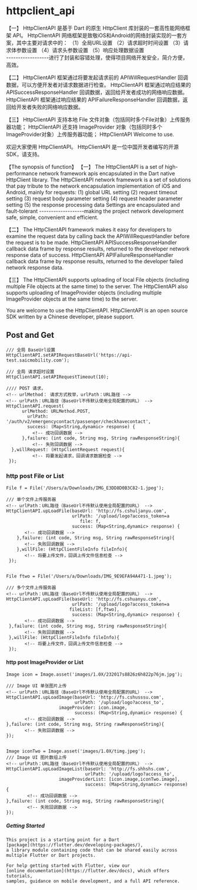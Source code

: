 # httpclient_api
 【一】
    HttpClientAPI 是基于 Dart 的原生 HttpClient 库封装的一套高性能网络框架 API。
    HttpClientAPI 网络框架是致敬iOS和Android的网络封装实现的一套方案，其中主要对请求中的： 
    （1）全局URL设置 
    （2）请求超时时间设置
    （3）请求体参数设置 
    （4）请求头参数设置 
    （5）响应处理数据设置    
      ------------------进行了封装和容错处理，使得项目网络开发安全，简介方便，高效。

 【二】
    HttpClientAPI 框架通过将要发起请求前的 APIWillRequestHandler 回调数据，可以方便开发者对请求数据进行检查。
    HttpClientAPI 框架通过响应结果的 APISuccessResponseHandler 回调数据，返回给开发者成功的网络响应数据。
    HttpClientAPI 框架通过响应结果的 APIFailureResponseHandler 回调数据，返回给开发者失败的网络响应数据。

 【三】
    HttpClientAPI 支持本地 File 文件对象（包括同时多个File对象）上传服务器功能；
    HttpClientAPI 还支持 ImageProvider 对象（包括同时多个ImageProvider对象）上传服务器功能；
    HttpClientAPI Welcome to use.

  欢迎大家使用 HttpClientAPI。
  HttpClientAPI 是一位中国开发者编写的开源SDK，请支持。


【The synopsis of function】
 【一】
    The HttpClientAPI is a set of high-performance network framework apis encapsulated in the Dart native HttpClient library.
    The HttpClientAPI network framework is a set of solutions that pay tribute to the network encapsulation implementation of iOS and Android, mainly for requests:
    (1) global URL setting
    (2) request timeout setting
    (3) request body parameter setting
    (4) request header parameter setting
    (5) the response processing data Settings are encapsulated and fault-tolerant
    -------------------making the project network development safe, simple, convenient and efficient.

 【二】
    The HttpClientAPI framework makes it easy for developers to examine the request data by calling back the APIWillRequestHandler before the request is to be made.
    HttpClientAPI APISuccessResponseHandler callback data frame by response results, returned to the developer network response data of success.
    HttpClientAPI APIFailureResponseHandler callback data frame by response results, returned to the developer failed network response data.

 【三】
    The HttpClientAPI supports uploading of local File objects (including multiple File objects at the same time) to the server.
    The HttpClientAPI also supports uploading of ImageProvider objects (including multiple ImageProvider objects at the same time) to the server.

  You are welcome to use the HttpClientAPI.
  HttpClientAPI is an open source SDK written by a Chinese developer, please support.


## Post and Get 
    /// 全局 BaseUrl设置
    HttpClientAPI.setAPIRequestBaseUrl('https://api-test.saicmobility.com');

    /// 全局 请求超时设置
    HttpClientAPI.setAPIRequestTimeout(10);

    //// POST 请求，
    <!-- urlMethod： 请求方式枚举，urlPath：URL路径 -->
    <!-- urlPath：URL路径（BaseUrl不传默认使用全局配置的URL） -->
    HttpClientAPI.request(
          urlMethod: URLMethod.POST,
            urlPath: '/auth/v2/emergencycontact/passenger/checkhavecontact',
            success: (Map<String,dynamic> response) {
              <!-- 成功回调数据 -->
          },failure: (int code, String msg, String rawResponseString){
              <!-- 失败回调数据 -->
      },willRequest: (HttpClientRequest request){
              <!-- 将要发起请求，回调请求数据检查 -->
     });


### http post File or List<File>
    File f = File('/Users/a/Downloads/IMG_E3DD8D0B3C82-1.jpeg');

    /// 单个文件上传服务器
    <!-- urlPath：URL路径（BaseUrl不传默认使用全局配置的URL） -->
    HttpClientAPI.upLoadFile(baseUrl: 'http://fs.cshuljanyu.com',
                             urlPath: '/upload/logo?access_token=a
                                file: f,
                             success: (Map<String,dynamic> response) {
           <!-- 成功回调数据 -->
        },failure: (int code, String msg, String rawResponseString){
           <!-- 失败回调数据 -->
        },willFile: (HttpClientFileInfo fileInfo){
           <!-- 将要上传文件，回调上传文件信息检查 -->
     });

    
    File ftwo = File('/Users/a/Downloads/IMG_9E9EFA94A471-1.jpeg');

    /// 多个文件上传服务器
    <!-- urlPath：URL路径（BaseUrl不传默认使用全局配置的URL） -->
    HttpClientAPI.upLoadFile(baseUrl: 'http://fs.cshuanyu.com',
                             urlPath: '/upload/logo?access_token=a
                            fileList: [f,ftwo],
                             success: (Map<String,dynamic> response) {
           <!-- 成功回调数据 -->
     },failure: (int code, String msg, String rawResponseString){
           <!-- 失败回调数据 -->
     },willFile: (HttpClientFileInfo fileInfo){
           <!-- 将要上传文件，回调上传文件信息检查 -->
     });


#### http post ImageProvider or List<ImageProvider>
    Image icon = Image.asset('images/1.0X/232017s8826z6h822p76jm.jpg');
    
    /// Image UI 单张图片上传
    <!-- urlPath：URL路径（BaseUrl不传默认使用全局配置的URL） -->
    HttpClientAPI.upLoadImage(baseUrl: 'http://fs.cshusssu.com',
                              urlPath: '/upload/logo?access_to',
                        imageProvider: icon.image,
                              success: (Map<String,dynamic> response) {
           <!-- 成功回调数据 -->
    },failure: (int code, String msg, String rawResponseString){
           <!-- 失败回调数据 -->
    });


    Image iconTwo = Image.asset('images/1.0X/timg.jpeg');
    /// Image UI 图片数组上传
    <!-- urlPath：URL路径（BaseUrl不传默认使用全局配置的URL） -->
    HttpClientAPI.upLoadImageList(baseUrl: 'http://fs.shhshs.com',
                                  urlPath: '/upload/logo?access_to',
                        imageProviderList: [icon.image,iconTwo.image],
                                  success: (Map<String,dynamic> response) {
            <!-- 成功回调数据 -->
    },failure: (int code, String msg, String rawResponseString){
            <!-- 失败回调数据 -->
    });


##### Getting Started
    This project is a starting point for a Dart
    [package](https://flutter.dev/developing-packages/),
    a library module containing code that can be shared easily across
    multiple Flutter or Dart projects.

    For help getting started with Flutter, view our 
    [online documentation](https://flutter.dev/docs), which offers tutorials, 
    samples, guidance on mobile development, and a full API reference.